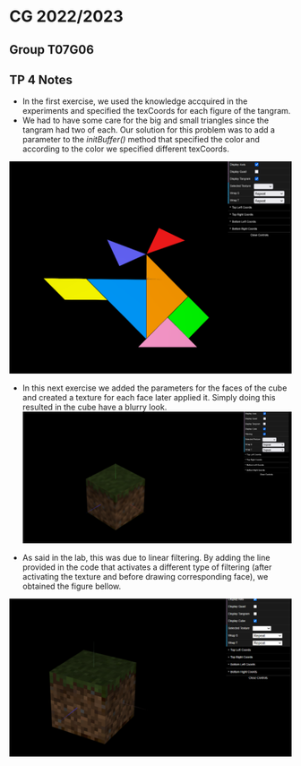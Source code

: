 # CG 2022/2023

## Group T07G06

## TP 4 Notes

- In the first exercise, we used the knowledge accquired in the experiments and specified the texCoords for each figure of the tangram.
- We had to have some care for the big and small triangles since the tangram had two of each. Our solution for this problem was to add a parameter to the _initBuffer()_ method that specified the color and according to the color we specified different texCoords. 

![Screenshot tp4-1](screenshots/cg-t07g06-tp4-1.png)

- In this next exercise we added the parameters for the faces of the cube and created a texture for each face later applied it. Simply doing this resulted in the cube have a blurry look. 
![Screenshot tp4-2](screenshots/cg-t07g06-tp4-2-a.png)

- As said in the lab, this was due to linear filtering. By adding the line provided in the code that activates a different type of filtering (after activating the texture and before drawing corresponding face), we obtained the figure bellow.

![Screenshot tp4-3](screenshots/cg-t07g06-tp4-2-b.png)

